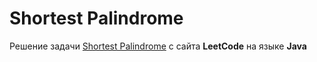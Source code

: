 # Shortest Palindrome
Решение задачи [Shortest Palindrome](https://leetcode.com/problems/shortest-palindrome/) с сайта **LeetCode** на языке **Java**